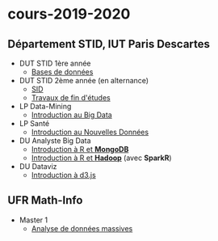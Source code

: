 # cours-2019-2020

## Département STID, IUT Paris Descartes

- DUT STID 1ère année
    - [Bases de données](stid-1a--bd/)
- DUT STID 2ème année (en alternance)
    - [SID](stid-2afa--sid/)
    - [Travaux de fin d'études](stid-2afa--tfe)
- LP Data-Mining
    - [Introduction au Big Data](lp-dm--intro-big-data/)
- LP Santé
    - [Introduction au Nouvelles Données](lp-sante--intro-new-data/)
- DU Analyste Big Data
    - [Introduction à R et **MongoDB**](du-abd--r-mongodb.html)
    - [Introduction à R et **Hadoop**](du-abd--r-hadoop.html) (avec **SparkR**)
- DU Dataviz
    - [Introduction à d3.js](du-dataviz--d3js)    

## UFR Math-Info

- Master 1
    - [Analyse de données massives](https://github.com/fxjollois/cours-2019-2020/blob/master/m1--add-massives/index.md)

